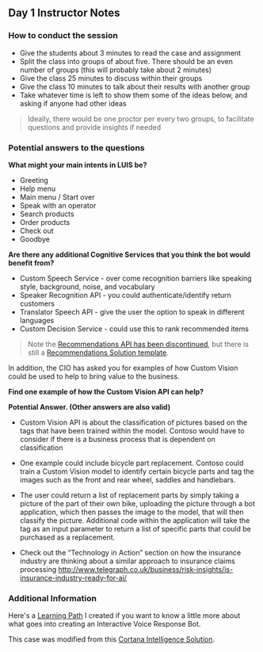 ## Day 1 Instructor Notes

### How to conduct the session
* Give the students about 3 minutes to read the case and assignment
* Split the class into groups of about five. There should be an even number of groups (this will probably take about 2 minutes)
* Give the class 25 minutes to discuss within their groups
* Give the class 10 minutes to talk about their results with another group
* Take whatever time is left to show them some of the ideas below, and asking if anyone had other ideas
> Ideally, there would be one proctor per every two groups, to facilitate questions and provide insights if needed

### Potential answers to the questions

**What might your main intents in LUIS be?**
* Greeting
* Help menu
* Main menu / Start over
* Speak with an operator
* Search products
* Order products
* Check out
* Goodbye


**Are there any additional Cognitive Services that you think the bot would benefit from?**  
* Custom Speech Service - over come recognition barriers like speaking style, background, noise, and vocabulary
* Speaker Recognition API - you could authenticate/identify return customers
* Translator Speech API - give the user the option to speak in different languages
* Custom Decision Service - could use this to rank recommended items

> Note the [Recommendations API has been discontinued](https://docs.microsoft.com/en-us/azure/cognitive-services/Recommendations/overview), but there is still a [Recommendations Solution template](http://aka.ms/recopcs).

In addition, the CIO has asked you for examples of how Custom Vision could be
used to help to bring value to the business.

**Find one example of how the Custom Vision API can help?**

   **Potential Answer. (Other answers are also valid)**

   * Custom Vision API is about the classification of pictures based on the tags
   that have been trained within the model. Contoso would have to consider if
   there is a business process that is dependent on classification

   * One example could include bicycle part replacement. Contoso could train a
   Custom Vision model to identify certain bicycle parts and tag the images
   such as the front and rear wheel, saddles and handlebars.

   * The user could return a list of replacement parts by simply taking a
   picture of the part of their own bike, uploading the picture through a bot
   application, which then passes the image to the model, that will then
   classify the picture. Additional code within the application will take the
   tag as an input parameter to return a list of specific parts that could be
   purchased as a replacement.

   * Check out the “Technology in Action” section on how the insurance industry
   are thinking about a similar approach to insurance claims processing
   http://www.telegraph.co.uk/business/risk-insights/is-insurance-industry-ready-for-ai/

### Additional Information
Here's a [Learning Path](https://github.com/amthomas46/LearningPaths/blob/master/Developer/Learning%20Path%20-%20Interactive%20Voice%20Response%20Bot.md) I created if you want to know a little more about what goes into creating an Interactive Voice Response Bot.

This case was modified from this [Cortana Intelligence Solution](https://gallery.cortanaintelligence.com/Solution/Interactive-Voice-Response-Bot).
